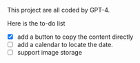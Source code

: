 This project are all coded by GPT-4. 

Here is the to-do list
- [x] add a button to copy the content directly
- [ ] add a calendar to locate the date.
- [ ] support image storage 
